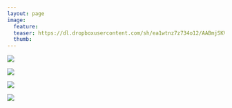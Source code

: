```yaml
---
layout: page
image:
  feature:
  teaser: https://dl.dropboxusercontent.com/sh/ea1wtnz7z734o12/AABmjSKVxclOxO4aeSE33_efa/luontokuvat/talvi/DS40555-245px.jpg
  thumb:
---
```


[![](https://dl.dropboxusercontent.com/sh/ea1wtnz7z734o12/AACpLKO0e8ZHy5P133x8Pk6la/luontokuvat/talvi/DS40312-800px.jpg)](https://dl.dropboxusercontent.com/sh/ea1wtnz7z734o12/AADnqCRqbc5Td3HhInhqegMOa/luontokuvat/talvi/DS40312.jpg)

[![](https://dl.dropboxusercontent.com/sh/ea1wtnz7z734o12/AADfvC0SJ5mmx0YhrPDTRREza/luontokuvat/talvi/DS40313-800px.jpg)](https://dl.dropboxusercontent.com/sh/ea1wtnz7z734o12/AADUZnZJ1GSu1rlAj5PGeCpna/luontokuvat/talvi/DS40313.jpg)

[![](https://dl.dropboxusercontent.com/sh/ea1wtnz7z734o12/AAC1ToI0XSDETxprtsSsDLoPa/luontokuvat/talvi/DS40556-800px.jpg)](https://dl.dropboxusercontent.com/sh/ea1wtnz7z734o12/AABsTTZbWa-bTp8YgyrnP_Qva/luontokuvat/talvi/DS40556.jpg)

[![](https://dl.dropboxusercontent.com/sh/ea1wtnz7z734o12/AAAR3DI3sSDbJkRV3nRal9b1a/luontokuvat/talvi/DS40555-800px.jpg)](https://dl.dropboxusercontent.com/sh/ea1wtnz7z734o12/AADYwWD5Xbv9aTgoOsJvfA_ga/luontokuvat/talvi/DS40555.jpg)
